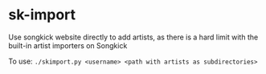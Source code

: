 sk-import
=========

Use songkick website directly to add artists, as there is a hard limit with the built-in artist importers on Songkick

To use:
`./skimport.py <username> <path with artists as subdirectories>`

